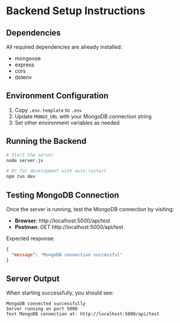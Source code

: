 # Backend Setup Instructions

## Dependencies
All required dependencies are already installed:
- mongoose
- express
- cors
- dotenv

## Environment Configuration
1. Copy `.env.template` to `.env`
2. Update `MONGO_URL` with your MongoDB connection string
3. Set other environment variables as needed

## Running the Backend
```bash
# Start the server
node server.js

# Or for development with auto-restart
npm run dev
```

## Testing MongoDB Connection
Once the server is running, test the MongoDB connection by visiting:
- **Browser**: http://localhost:5000/api/test
- **Postman**: GET http://localhost:5000/api/test

Expected response:
```json
{
  "message": "MongoDB connection successful"
}
```

## Server Output
When starting successfully, you should see:
```
MongoDB connected successfully
Server running on port 5000
Test MongoDB connection at: http://localhost:5000/api/test
```